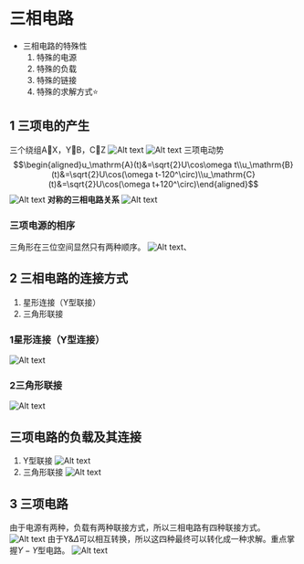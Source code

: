 # 三相电路

- 三相电路的特殊性
  1. 特殊的电源
  2. 特殊的负载
  3. 特殊的链接
  4. 特殊的求解方式:star:


## 1 三项电的产生

三个绕组A:link:X，Y:link:B，C:link:Z
![Alt text](image.png)
![Alt text](image-1.png)
三项电动势
$$\begin{aligned}u_\mathrm{A}(t)&=\sqrt{2}U\cos\omega t\\u_\mathrm{B}(t)&=\sqrt{2}U\cos(\omega t-120^\circ)\\u_\mathrm{C}(t)&=\sqrt{2}U\cos(\omega t+120^\circ)\end{aligned}$$
![Alt text](image-2.png)
**对称的三相电路关系**
![Alt text](image-3.png)  

### 三项电源的相序

三角形在三位空间显然只有两种顺序。
![Alt text](image-4.png)、

## 2 三相电路的连接方式

1. 星形连接（Y型联接）
2. 三角形联接


### 1星形连接（Y型连接）

![Alt text](image-5.png)

### 2三角形联接

![Alt text](image-6.png)

## 三项电路的负载及其连接

1. Y型联接
![Alt text](image-7.png)
2. 三角形联接
![Alt text](image-8.png)

## 3 三项电路

由于电源有两种，负载有两种联接方式，所以三相电路有四种联接方式。
![Alt text](image-9.png)
由于Y&$\Delta$可以相互转换，所以这四种最终可以转化成一种求解。重点掌握$Y-Y$型电路。
![Alt text](image-10.png)